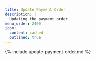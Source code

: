 ```yaml
---
title: Update Payment Order
description: |
  Updating the payment order
menu_order: 2400
icon:
  content: cached
  outlined: true
---
```


{% include update-payment-order.md %}
